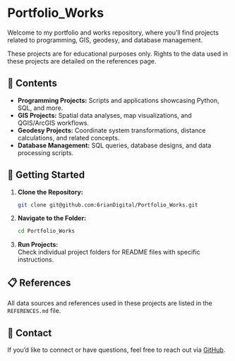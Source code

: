 # Portfolio_Works

Welcome to my portfolio and works repository, where you’ll find projects related to programming, GIS, geodesy, and database management.

These projects are for educational purposes only. Rights to the data used in these projects are detailed on the references page.

## 📂 Contents
- **Programming Projects:** Scripts and applications showcasing Python, SQL, and more.
- **GIS Projects:** Spatial data analyses, map visualizations, and QGIS/ArcGIS workflows.
- **Geodesy Projects:** Coordinate system transformations, distance calculations, and related concepts.
- **Database Management:** SQL queries, database designs, and data processing scripts.

## 🚀 Getting Started
1. **Clone the Repository:**  
   ```bash
   git clone git@github.com:6rianDigital/Portfolio_Works.git
   ```

2. **Navigate to the Folder:**  
   ```bash
   cd Portfolio_Works
   ```

3. **Run Projects:**  
   Check individual project folders for README files with specific instructions.

## 📋 References
All data sources and references used in these projects are listed in the `REFERENCES.md` file.

## 📧 Contact
If you’d like to connect or have questions, feel free to reach out via [GitHub](https://github.com/6rianDigital).
